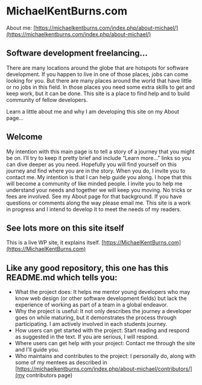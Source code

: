 # MichaelKentBurns.com

About me: [https://michaelkentburns.com/index.php/about-michael/](https://michaelkentburns.com/index.php/about-michael/)

## Software development freelancing…

There are many locations around the globe that are hotspots for software development. If you happen to live in one of those places, jobs can come looking for you. But there are many places around the world that have little or no jobs in this field. In those places you need some extra skills to get and keep work, but it can be done. This site is a place to find help and to build community of fellow developers.

Learn a little about me and why I am developing this site on my About page…

## Welcome

My intention with this main page is to tell a story of a journey that you might be on. I’ll try to keep it pretty brief and include “Learn more…” links so you can dive deeper as you need. Hopefully you will find yourself on this journey and find where you are in the story. When you do, I invite you to contact me. My intention is that I can help guide you along. I hope that this will become a community of like minded people. I invite you to help me understand your needs and together we will keep you moving. No tricks or fees are involved. See my About page for that background. If you have questions or comments along the way please email me. This site is a work in progress and I intend to develop it to meet the needs of my readers.

## See lots more on this site itself
This is a live WP site, it explains itself.
[https://MichaelKentBurns.com](https://MichaelKentBurns.com) 

## Like any good repository, this one has this README.md which tells you:
* What the project does:
  It helps me mentor young developers who may know web design (or other software development fields) but lack the experience of working as part of a team in a global endeavor.  
* Why the project is useful:
  It not only describes the journey a developer goes on while maturing, but it demonstrates the process through participating. I am actively involved in each students journey. 
* How users can get started with the project:
  Start reading and respond as suggested in the text.  If you are serious, I will respond.  
* Where users can get help with your project: 
  Contact me through the site and I'll guide you.
* Who maintains and contributes to the project:
  I personally do, along with some of my mentees as described in [https://michaelkentburns.com/index.php/about-michael/contributors/](my contributors page)
